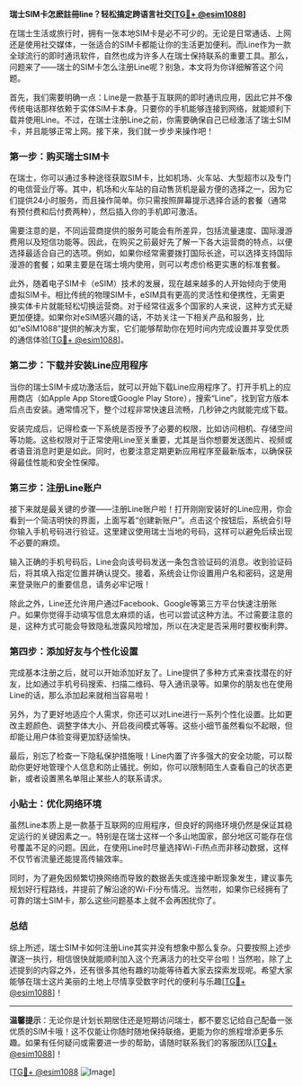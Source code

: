 **瑞士SIM卡怎麽註冊line？轻松搞定跨语言社交[[TG💪+ @esim1088](https://t.me/s/esim1088)]**

在瑞士生活或旅行时，拥有一张本地SIM卡是必不可少的。无论是日常通话、上网还是使用社交媒体，一张适合的SIM卡都能让你的生活更加便利。而Line作为一款全球流行的即时通讯软件，自然也成为许多人在瑞士保持联系的重要工具。那么，问题来了——瑞士的SIM卡怎么注册Line呢？别急，本文将为你详细解答这个问题。

首先，我们需要明确一点：Line是一款基于互联网的即时通讯应用，因此它并不像传统电话那样依赖于实体SIM卡本身。只要你的手机能够连接到网络，就能顺利下载并使用Line。不过，在瑞士注册Line之前，你需要确保自己已经激活了瑞士SIM卡，并且能够正常上网。接下来，我们就一步步来操作吧！

### 第一步：购买瑞士SIM卡

在瑞士，你可以通过多种途径获取SIM卡，比如机场、火车站、大型超市以及专门的电信营业厅等。其中，机场和火车站的自动售货机是最方便的选择之一，因为它们提供24小时服务，而且操作简单。你只需按照屏幕提示选择合适的套餐（通常有预付费和后付费两种），然后插入你的手机即可激活。

需要注意的是，不同运营商提供的服务可能会有所差异，包括流量速度、国际漫游费用以及短信功能等。因此，在购买之前最好先了解一下各大运营商的特点，以便选择最适合自己的选项。例如，如果你经常需要拨打国际长途，可以选择支持国际漫游的套餐；如果主要是在瑞士境内使用，则可以考虑价格更实惠的标准套餐。

此外，随着电子SIM卡（eSIM）技术的发展，现在越来越多的人开始倾向于使用虚拟SIM卡。相比传统的物理SIM卡，eSIM具有更高的灵活性和便携性，无需更换实体卡片就能轻松切换运营商。对于经常往返多个国家的人来说，这种方式无疑更加便捷。如果你对eSIM感兴趣的话，不妨关注一下相关产品和服务，比如“eSIM1088”提供的解决方案，它们能够帮助你在短时间内完成设置并享受优质的通信体验[[TG💪+ @esim1088](https://t.me/s/esim1088)]。

### 第二步：下载并安装Line应用程序

当你的瑞士SIM卡成功激活后，就可以开始下载Line应用程序了。打开手机上的应用商店（如Apple App Store或Google Play Store），搜索“Line”，找到官方版本后点击安装。通常情况下，整个过程非常快速且流畅，几秒钟之内就能完成下载。

安装完成后，记得检查一下系统是否授予了必要的权限，比如访问相机、存储空间等功能。这些权限对于正常使用Line至关重要，尤其是当你想要发送图片、视频或者语音消息时更是如此。同时，也要注意定期更新应用程序至最新版本，以确保获得最佳性能和安全性保障。

### 第三步：注册Line账户

接下来就是最关键的步骤——注册Line账户啦！打开刚刚安装好的Line应用，你会看到一个简洁明快的界面，上面写着“创建新账户”。点击这个按钮后，系统会引导你输入手机号码进行验证。这里建议使用瑞士当地的号码，这样可以避免后续出现不必要的麻烦。

输入正确的手机号码后，Line会向该号码发送一条包含验证码的消息。收到验证码后，将其填入指定位置并确认提交。接着，系统会让你设置用户名和密码，这是用来登录账户的重要信息，请务必牢记哦！

除此之外，Line还允许用户通过Facebook、Google等第三方平台快速注册账户。如果你觉得手动填写信息太麻烦的话，也可以尝试这种方法。不过需要注意的是，这种方式可能会导致隐私泄露风险增加，所以在决定是否采用时要权衡利弊。

### 第四步：添加好友与个性化设置

完成基本注册之后，就可以开始添加好友了。Line提供了多种方式来查找潜在的好友，比如通过手机号码搜索、扫描二维码、导入通讯录等。如果你的朋友也在使用Line的话，那么添加起来就相当容易啦！

另外，为了更好地适应个人需求，你还可以对Line进行一系列个性化设置。比如更改主题颜色、调整字体大小、开启夜间模式等等。这些小细节虽然看似不起眼，但却能让用户体验变得更加舒适愉快。

最后，别忘了检查一下隐私保护措施哦！Line内置了许多强大的安全功能，可以帮助你更好地管理个人信息和防止骚扰。例如，你可以限制陌生人查看自己的状态更新，或者设置黑名单阻止某些人的联系请求。

### 小贴士：优化网络环境

虽然Line本质上是一款基于互联网的应用程序，但良好的网络环境仍然是保证其稳定运行的关键因素之一。特别是在瑞士这样一个多山地国家，部分地区可能存在信号覆盖不足的问题。因此，在使用Line时尽量选择Wi-Fi热点而非移动数据，这样不仅节省流量还能提高传输效率。

同时，为了避免因频繁切换网络而导致的数据丢失或连接中断现象发生，建议事先规划好行程路线，并提前了解沿途的Wi-Fi分布情况。当然啦，如果你已经拥有了可靠的瑞士SIM卡，那么这些问题基本上就不会再困扰你了。

### 总结

综上所述，瑞士SIM卡如何注册Line其实并没有想象中那么复杂。只要按照上述步骤逐一执行，相信很快就能顺利加入这个充满活力的社交平台啦！当然啦，除了上述提到的内容之外，还有很多其他有趣的功能等待着大家去探索发现呢。希望大家能够在瑞士这片美丽的土地上尽情享受数字时代的便利与乐趣[[TG💪+ @esim1088](https://t.me/s/esim1088)]！

---

**温馨提示**：无论你是计划长期居住还是短期访问瑞士，都不要忘记给自己配备一张优质的SIM卡哦！这不仅能让你随时随地保持联络，更能为你的旅程增添更多乐趣。如果有任何疑问或需要进一步的帮助，请随时联系我们的客服团队[[TG💪+ @esim1088](https://t.me/s/esim1088)]！

[[TG💪+ @esim1088](https://t.me/s/esim1088) ![Image](https://i.postimg.cc/4NQfJmqS/Snipaste-2025-05-13-00-14-12.png)]